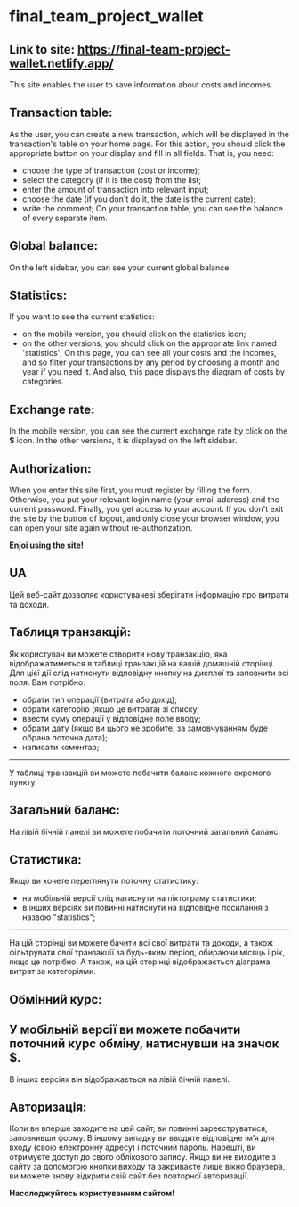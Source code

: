 # final_team_project_wallet

Link to site: <https://final-team-project-wallet.netlify.app/>
--------------------------------------------------------------
This site enables the user to save information about costs and incomes.  
    
Transaction table:
------------------
As the user, you can create a new transaction, which will be displayed in the transaction's table on your home page. For this action, you should click the appropriate button on your display and fill in all fields. That is,  you need:
* choose the type of transaction (cost or income);
* select the category (if it is the cost) from the list;
* enter the amount of transaction into relevant input;
* choose the date (if you don't do it, the date is the current date);
* write the comment;
On your transaction table, you can see the balance of every separate item. 

Global balance:
--------------
On the left sidebar, you can see your current global balance.

Statistics:
-----------
If you want to see the current statistics: 
* on the mobile version, you should click on the statistics icon;
* on the other versions, you should click on the appropriate link named 'statistics';
On this page, you can see all your costs and the incomes, and so filter your transactions by any period by choosing a month and year if you need it. And also, this page displays the diagram of costs by categories. 

Exchange rate:
--------------
In the mobile version, you can see the current exchange rate by click on the **$** icon. In the other versions, it is displayed on the left sidebar. 

Authorization:
--------------
When you enter this site first, you must register by filling the form. Otherwise, you put your relevant login name (your email address) and the current password. Finally, you get access to your account. If you don't exit the site by the button of logout, and only close your browser window, you can open your site again without re-authorization. 

**Enjoi using the site!**

UA
--
Цей веб-сайт дозволяє користувачеві зберігати інформацію про витрати та доходи.

Таблиця транзакцій:
-------------------
Як користувач ви можете створити нову транзакцію, яка відображатиметься в таблиці транзакцій на вашій домашній сторінці. Для цієї дії слід натиснути відповідну кнопку на дисплеї та заповнити всі поля. Вам потрібно:
* обрати тип операції (витрата або дохід);
* обрати категорію (якщо це витрата) зі списку;
* ввести суму операції у відповідне поле вводу;
* обрати дату (якщо ви цього не зробите, за замовчуванням буде обрана поточна дата);
* написати коментар;
---
У таблиці транзакцій ви можете побачити баланс кожного окремого пункту.

Загальний баланс:
------------------
На лівій бічній панелі ви можете побачити поточний загальний баланс.

Статистика:
-----------
Якщо ви хочете переглянути поточну статистику:
* на мобільній версії слід натиснути на піктограму статистики;
* в інших версіях ви повинні натиснути на відповідне посилання з назвою "statistics";
---
На цій сторінці ви можете бачити всі свої витрати та доходи, а також фільтрувати свої транзакції за будь-яким період, обираючи місяць і рік, якщо це потрібно. А також, на цій сторінці відображається діаграма витрат за категоріями.

Обмінний курс:
--------------
У мобільній версії ви можете побачити поточний курс обміну, натиснувши на значок **$**.
---
В інших версіях він відображається на лівій бічній панелі.

Авторизація:
------------
Коли ви вперше заходите на цей сайт, ви повинні зареєструватися, заповнивши форму. В іншому випадку ви вводите відповідне ім’я для входу (свою електронну адресу) і поточний пароль. Нарешті, ви отримуєте доступ до свого облікового запису. Якщо ви не виходите з сайту за допомогою кнопки виходу та закриваєте лише вікно браузера, ви можете знову відкрити свій сайт без повторної авторизації.

**Насолоджуйтесь користуванням сайтом!**
